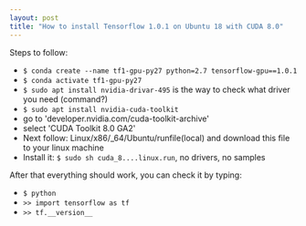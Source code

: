 ```yaml
---
layout: post
title: "How to install Tensorflow 1.0.1 on Ubuntu 18 with CUDA 8.0"
---
```

Steps to follow:  
- `$ conda create --name tf1-gpu-py27 python=2.7 tensorflow-gpu==1.0.1`
- `$ conda activate tf1-gpu-py27`
- `$ sudo apt install nvidia-drivar-495` is the way to check what driver you need (command?)
- `$ sudo apt install nvidia-cuda-toolkit`
- go to 'developer.nvidia.com/cuda-toolkit-archive'
- select 'CUDA Toolkit 8.0 GA2'
- Next follow: Linux/x86/_64/Ubuntu/runfile(local) and download this file to your linux machine
- Install it: `$ sudo sh cuda_8....linux.run`, no drivers, no samples  
  
After that everything should work, you can check it by typing:
- `$ python`
- `>> import tensorflow as tf`
- `>> tf.__version__`
